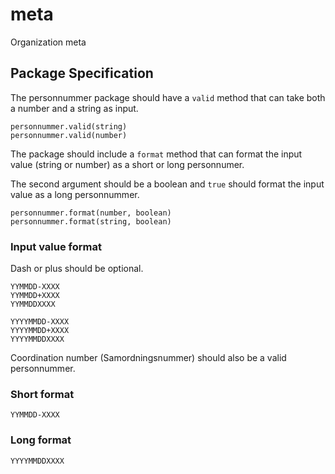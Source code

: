 # meta
Organization meta

## Package Specification

The personnummer package should have a `valid` method that can take both a number and a string as input.

```
personnummer.valid(string)
personnummer.valid(number)
```

The package should include a `format` method that can format the input value (string or number) as a short or long personnumer.

The second argument should be a boolean and `true` should format the input value as a long personnummer.

```
personnummer.format(number, boolean)
personnummer.format(string, boolean)
```

### Input value format

Dash or plus should be optional.

```
YYMMDD-XXXX
YYMMDD+XXXX
YYMMDDXXXX

YYYYMMDD-XXXX
YYYYMMDD+XXXX
YYYYMMDDXXXX
```

Coordination number (Samordningsnummer) should also be a valid personnummer.

### Short format

```
YYMMDD-XXXX
```

### Long format

```
YYYYMMDDXXXX
```
